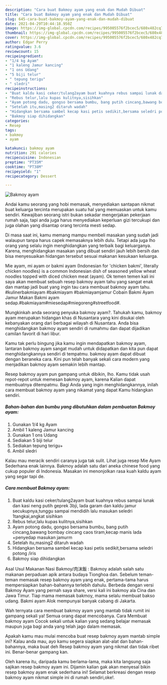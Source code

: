 ```yaml
---
description: "Cara buat Bakmoy ayam yang enak dan Mudah Dibuat"
title: "Cara buat Bakmoy ayam yang enak dan Mudah Dibuat"
slug: 645-cara-buat-bakmoy-ayam-yang-enak-dan-mudah-dibuat
date: 2021-04-29T10:44:18.950Z
image: https://img-global.cpcdn.com/recipes/995005576f2bcec5/680x482cq70/bakmoy-ayam-foto-resep-utama.jpg
thumbnail: https://img-global.cpcdn.com/recipes/995005576f2bcec5/680x482cq70/bakmoy-ayam-foto-resep-utama.jpg
cover: https://img-global.cpcdn.com/recipes/995005576f2bcec5/680x482cq70/bakmoy-ayam-foto-resep-utama.jpg
author: Edgar Perry
ratingvalue: 3.6
reviewcount: 15
recipeingredient:
- "1/4 kg Ayam"
- "1 kaleng Jamur kancing"
- "1 ons Udang"
- "5 biji telur"
- " tepung terigu"
- " sledri"
recipeinstructions:
- "Buat kaldu kasi ceker/tulang2ayam buat kuahnya rebus sampai lunak dan kasi neng putih geprek 3bji, lada garam dan kaldu jamur secukupnya,tunggu sampai mendidih lalu masukan seledri 1tangkai,angkat sisihkan"
- "Rebus telur,lalu kupas kulitnya,sisihkan"
- "Ayam potong dadu, gongso bersama bumbu, bang putih cincang,bawang bombay cincang caos tiram,kecap manis lada +penyedap masukan jamurm"
- "Setelah itu,masing2 ditaruh wadah"
- "Hidangkan bersama sambel kecap kasi petis sedikit,bersama seledri potong /iris"
- "Bakmoy siap dihidangkan"
categories:
- Resep
tags:
- bakmoy
- ayam

katakunci: bakmoy ayam 
nutrition: 291 calories
recipecuisine: Indonesian
preptime: "PT35M"
cooktime: "PT38M"
recipeyield: "1"
recipecategory: Dessert

---
```



![Bakmoy ayam](https://img-global.cpcdn.com/recipes/995005576f2bcec5/680x482cq70/bakmoy-ayam-foto-resep-utama.jpg)

Andai kamu seorang yang hobi memasak, menyediakan santapan nikmat buat keluarga tercinta merupakan suatu hal yang memuaskan untuk kamu sendiri. Kewajiban seorang istri bukan sekadar mengerjakan pekerjaan rumah saja, tapi anda juga harus menyediakan keperluan gizi tercukupi dan juga olahan yang disantap orang tercinta mesti sedap.

Di masa  saat ini, kamu memang mampu membeli masakan yang sudah jadi walaupun tanpa harus capek memasaknya lebih dulu. Tetapi ada juga lho orang yang selalu ingin menghidangkan yang terbaik bagi keluarganya. Karena, menghidangkan masakan yang dibuat sendiri jauh lebih bersih dan bisa menyesuaikan hidangan tersebut sesuai makanan kesukaan keluarga. 

Mie ayam, mi ayam or bakmi ayam (Indonesian for &#39;chicken bakmi&#39;, literally chicken noodles) is a common Indonesian dish of seasoned yellow wheat noodles topped with diced chicken meat (ayam). Ok temen temen kali ini saya akan membuat sebuah resep bakmoy ayam tahu yang sangat enak dan mantap jadi buat yang ingin tau cara membuat bakmoy ayam tahu. #kulinerbakmiayam #bakmiayam #bakmiayamjamur Cobain Bakmi Ayam Jamur Makan Bakmi ayam sedap.#bakmiayam#miesedap#miegoreng#streetfood#.

Mungkinkah anda seorang penyuka bakmoy ayam?. Tahukah kamu, bakmoy ayam merupakan hidangan khas di Nusantara yang kini disukai oleh kebanyakan orang dari berbagai wilayah di Nusantara. Anda bisa menghidangkan bakmoy ayam sendiri di rumahmu dan dapat dijadikan camilan favorit di hari libur.

Kamu tak perlu bingung jika kamu ingin mendapatkan bakmoy ayam, lantaran bakmoy ayam sangat mudah untuk didapatkan dan kita pun dapat menghidangkannya sendiri di tempatmu. bakmoy ayam dapat dibuat dengan beraneka cara. Kini pun telah banyak sekali cara modern yang menjadikan bakmoy ayam semakin lebih mantap.

Resep bakmoy ayam pun gampang untuk dibikin, lho. Kamu tidak usah repot-repot untuk memesan bakmoy ayam, karena Kalian dapat membuatnya ditempatmu. Bagi Anda yang ingin menghidangkannya, inilah cara membuat bakmoy ayam yang nikamat yang dapat Kamu hidangkan sendiri.

<!--inarticleads1-->

##### Bahan-bahan dan bumbu yang dibutuhkan dalam pembuatan Bakmoy ayam:

1. Gunakan 1/4 kg Ayam
1. Ambil 1 kaleng Jamur kancing
1. Gunakan 1 ons Udang
1. Sediakan 5 biji telur
1. Sediakan  tepung terigu+
1. Ambil  sledri


Kalau mau meracik sendiri caranya juga tak sulit. Lihat juga resep Mie Ayam Sederhana enak lainnya. Bakmoy adalah satu dari aneka chinese food yang cukup populer di Indonesia. Masakan ini menonjolkan rasa kuah kaldu ayam yang segar tapi de. 

<!--inarticleads2-->

##### Cara membuat Bakmoy ayam:

1. Buat kaldu kasi ceker/tulang2ayam buat kuahnya rebus sampai lunak dan kasi neng putih geprek 3bji, lada garam dan kaldu jamur secukupnya,tunggu sampai mendidih lalu masukan seledri 1tangkai,angkat sisihkan
1. Rebus telur,lalu kupas kulitnya,sisihkan
1. Ayam potong dadu, gongso bersama bumbu, bang putih cincang,bawang bombay cincang caos tiram,kecap manis lada +penyedap masukan jamurm
1. Setelah itu,masing2 ditaruh wadah
1. Hidangkan bersama sambel kecap kasi petis sedikit,bersama seledri potong /iris
1. Bakmoy siap dihidangkan


Asal Usul Makanan Nasi Bakmoy/肉沫飯 : Bakmoy adalah salah satu makanan perpaduan apik antara budaya Tionghoa dan. Sebelum teman-teman memasak resep bakmoy ayam yang enak, pertama-tama harus mempersiapkan bahan-bahannya terlebih dahulu. Berbeda dengan versi Bakmoy Ayam yang pernah saya share, versi kali ini bakmoy ala Cina dan Jawa Timur. Tiap mama memasak bakmoy, mama selalu membuat bakso udang. Bakmi ayam Alok mempunyai banyak cabang di Jakarta. 

Wah ternyata cara membuat bakmoy ayam yang mantab tidak rumit ini gampang sekali ya! Semua orang dapat mencobanya. Cara Membuat bakmoy ayam Cocok sekali untuk kalian yang sedang belajar memasak maupun juga bagi anda yang telah jago dalam memasak.

Apakah kamu mau mulai mencoba buat resep bakmoy ayam mantab simple ini? Kalau anda mau, ayo kamu segera siapkan alat-alat dan bahan-bahannya, maka buat deh Resep bakmoy ayam yang nikmat dan tidak ribet ini. Benar-benar gampang kan. 

Oleh karena itu, daripada kamu berlama-lama, maka kita langsung saja sajikan resep bakmoy ayam ini. Dijamin kalian gak akan menyesal bikin resep bakmoy ayam enak sederhana ini! Selamat berkreasi dengan resep bakmoy ayam nikmat simple ini di rumah sendiri,oke!.

